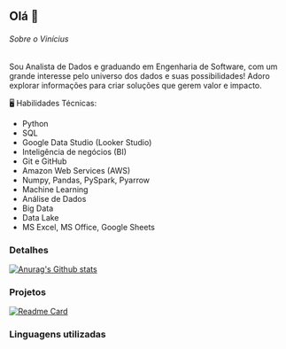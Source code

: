 ## Olá 👋

###### Sobre o Vinícius
Sou Analista de Dados e graduando em Engenharia de Software, com um grande interesse pelo universo dos dados e suas possibilidades! Adoro explorar informações para criar soluções que gerem valor e impacto.

🖥️ Habilidades Técnicas:
- Python
- SQL
- Google Data Studio (Looker Studio)
- Inteligência de negócios (BI)
- Git e GitHub
- Amazon Web Services (AWS)
- Numpy, Pandas, PySpark, Pyarrow
- Machine Learning
- Análise de Dados
- Big Data
- Data Lake
- MS Excel, MS Office, Google Sheets

### Detalhes

[![Anurag's Github stats](https://github-readme-stats.vercel.app/api?username=vinicius0py&how_icons-true&heme-dark)](https://github.com/anuragha/github-readme-stats)

### Projetos

[![Readme Card](https://github-readme-stats.vercel.app/api/pin/?username-vinicius0py&repo=Analise-de-Dados-COVID-19-Dashboard-Python-LookerStudio-Bi-ETL-&theme=dark)](https://github.com/anurahazra/github-readme-stats)

### Linguagens utilizadas




















<!--
**vinicius0py/vinicius0py** is a ✨ _special_ ✨ repository because its `README.md` (this file) appears on your GitHub profile.

Here are some ideas to get you started:

- 🔭 I’m currently working on ...
- 🌱 I’m currently learning ...
- 👯 I’m looking to collaborate on ...
- 🤔 I’m looking for help with ...
- 💬 Ask me about ...
- 📫 How to reach me: ...
- 😄 Pronouns: ...
- ⚡ Fun fact: ...
-->
